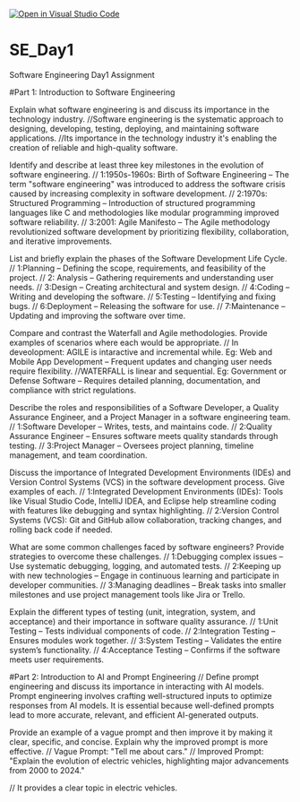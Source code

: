 [![Open in Visual Studio Code](https://classroom.github.com/assets/open-in-vscode-2e0aaae1b6195c2367325f4f02e2d04e9abb55f0b24a779b69b11b9e10269abc.svg)](https://classroom.github.com/online_ide?assignment_repo_id=18376186&assignment_repo_type=AssignmentRepo)
# SE_Day1
Software Engineering Day1 Assignment

#Part 1: Introduction to Software Engineering

Explain what software engineering is and discuss its importance in the technology industry.
 //Software engineering is the systematic approach to designing, developing, testing, deploying, and maintaining software applications. 
  //Its importance in the technology industry it's enabling the creation of reliable and high-quality software.
  
Identify and describe at least three key milestones in the evolution of software engineering.
 // 1:1950s-1960s: Birth of Software Engineering – The term "software engineering" was introduced to address the software crisis caused by increasing complexity in software development.
 // 2:1970s: Structured Programming – Introduction of structured programming languages like C and methodologies like modular programming improved software reliability.
 // 3:2001: Agile Manifesto – The Agile methodology revolutionized software development by prioritizing flexibility, collaboration, and iterative improvements.

List and briefly explain the phases of the Software Development Life Cycle.
 // 1:Planning – Defining the scope, requirements, and feasibility of the project.
 // 2: Analysis – Gathering requirements and understanding user needs.
 // 3:Design – Creating architectural and system design.
 // 4:Coding – Writing and developing the software.
 // 5:Testing – Identifying and fixing bugs.
 // 6:Deployment – Releasing the software for use.
 // 7:Maintenance – Updating and improving the software over time.
 
Compare and contrast the Waterfall and Agile methodologies. Provide examples of scenarios where each would be appropriate.
  // In deveolopment: AGILE is intaractive and incremental while.
    Eg: Web and Mobile App Development – Frequent updates and changing user needs require flexibility.
  //WATERFALL is linear and sequential.
    Eg: Government or Defense Software – Requires detailed planning, documentation, and compliance with strict regulations.

Describe the roles and responsibilities of a Software Developer, a Quality Assurance Engineer, and a Project Manager in a software engineering team.
 // 1:Software Developer – Writes, tests, and maintains code.
 // 2:Quality Assurance Engineer – Ensures software meets quality standards through testing.
 // 3:Project Manager – Oversees project planning, timeline management, and team coordination.

Discuss the importance of Integrated Development Environments (IDEs) and Version Control Systems (VCS) in the software development process. Give examples of each.
  // 1:Integrated Development Environments (IDEs): Tools like Visual Studio Code, IntelliJ IDEA, and Eclipse help streamline coding with features like debugging and syntax highlighting.
  // 2:Version Control Systems (VCS): Git and GitHub allow collaboration, tracking changes, and rolling back code if needed.

What are some common challenges faced by software engineers? Provide strategies to overcome these challenges.
  // 1:Debugging complex issues – Use systematic debugging, logging, and automated tests.
  // 2:Keeping up with new technologies – Engage in continuous learning and participate in developer communities.
  // 3:Managing deadlines – Break tasks into smaller milestones and use project management tools like Jira or Trello.

Explain the different types of testing (unit, integration, system, and acceptance) and their importance in software quality assurance.
  // 1:Unit Testing – Tests individual components of code.
  // 2:Integration Testing – Ensures modules work together.
  // 3:System Testing – Validates the entire system’s functionality.
  // 4:Acceptance Testing – Confirms if the software meets user requirements.

#Part 2: Introduction to AI and Prompt Engineering
 // Define prompt engineering and discuss its importance in interacting with AI models.
    Prompt engineering involves crafting well-structured inputs to optimize responses from AI models. It is essential because well-defined prompts lead to more accurate, relevant, and 
    efficient AI-generated outputs.

Provide an example of a vague prompt and then improve it by making it clear, specific, and concise. Explain why the improved prompt is more effective.
  // Vague Prompt: "Tell me about cars."
 // Improved Prompt: "Explain the evolution of electric vehicles, highlighting major advancements from 2000 to 2024."

 // It provides a clear topic in electric vehicles.
